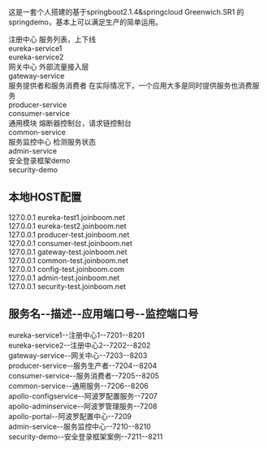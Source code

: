 这是一套个人搭建的基于springboot2.1.4&springcloud Greenwich.SR1
的springdemo，基本上可以满足生产的简单运用。

注册中心 服务列表，上下线  
eureka-service1  
eureka-service2  
网关中心 外部流量接入层  
gateway-service  
服务提供者和服务消费者 在实际情况下，一个应用大多是同时提供服务也消费服务  
producer-service  
consumer-service  
通用模块 熔断器控制台，请求链控制台  
common-service  
服务监控中心 检测服务状态  
admin-service  
安全登录框架demo  
security-demo  


## 本地HOST配置
127.0.0.1 eureka-test1.joinboom.net  
127.0.0.1 eureka-test2.joinboom.net  
127.0.0.1 producer-test.joinboom.net  
127.0.0.1 consumer-test.joinboom.net  
127.0.0.1 gateway-test.joinboom.net  
127.0.0.1 common-test.joinboom.net  
127.0.0.1 config-test.joinboom.com  
127.0.0.1 admin-test.joinboom.net  
127.0.0.1 security-test.joinboom.net  


## 服务名--描述--应用端口号--监控端口号
eureka-service1--注册中心1--7201--8201  
eureka-service2--注册中心2--7202--8202  
gateway-service--网关中心--7203--8203  
producer-service--服务生产者--7204--8204  
consumer-service--服务消费者--7205--8205  
common-service--通用服务--7206--8206  
apollo-configservice--阿波罗配置服务--7207  
apollo-adminservice--阿波罗管理服务--7208  
apollo-portal--阿波罗配置中心--7209  
admin-service--服务监控中心--7210--8210  
security-demo--安全登录框架案例--7211--8211  